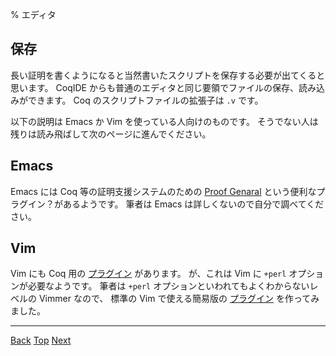 % エディタ

保存
----

長い証明を書くようになると当然書いたスクリプトを保存する必要が出てくると思います。
CoqIDE からも普通のエディタと同じ要領でファイルの保存、読み込みができます。
Coq のスクリプトファイルの拡張子は `.v` です。

以下の説明は Emacs か Vim を使っている人向けのものです。
そうでない人は残りは読み飛ばして次のページに進んでください。

Emacs
-----

Emacs には Coq 等の証明支援システムのための
[Proof Genaral](http://proofgeneral.inf.ed.ac.uk/)
という便利なプラグイン？があるようです。
筆者は Emacs は詳しくないので自分で調べてください。

Vim
---

Vim にも Coq 用の
[プラグイン](http://www.vim.org/scripts/script.php?script_id=4388)
があります。
が、これは Vim に `+perl` オプションが必要なようです。
筆者は `+perl` オプションといわれてもよくわからないレベルの Vimmer なので、
標準の Vim で使える簡易版の
[プラグイン](https://github.com/tounaishouta/coq.vim)
を作ってみました。

---

[Back](tutorial.html) [Top](index.html) [Next](propositional.html)
